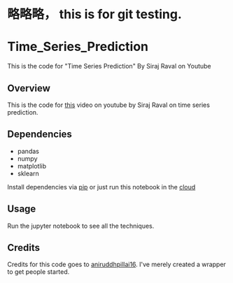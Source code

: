 # 略略略， this is for git testing.
# Time_Series_Prediction
This is the code for "Time Series Prediction" By Siraj Raval on Youtube

## Overview

This is the code for [this](https://youtu.be/d4Sn6ny_5LI) video on youtube by Siraj Raval on time series prediction. 

## Dependencies

* pandas
* numpy
* matplotlib
* sklearn

Install dependencies via [pip](https://pypi.org/project/pip/) or just run this notebook in the [cloud](https://colab.research.google.com) 

## Usage

Run the jupyter notebook to see all the techniques.

## Credits

Credits for this code goes to [aniruddhpillai16](https://github.com/anirudhpillai16/Time-Series-Analysis/blob/master/Time%20Series%20Analytics%20Vidhya.ipynb). I've merely created a wrapper to get people started. 

